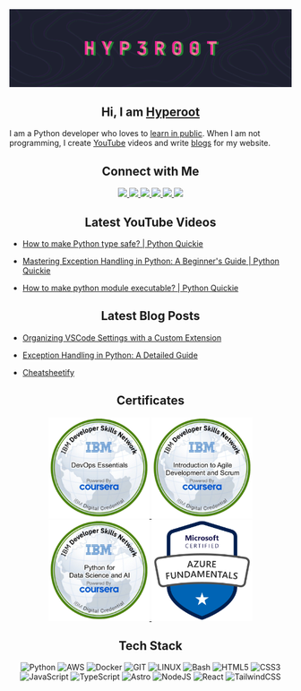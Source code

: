 
<!-- Banner -->
<img src="./assets/animated_banner.gif" style="width: 100vw"/>

<div align="center">

## Hi, I am <a href="https://hyperoot.dev/" target="_blank">Hyperoot</a>
</div>

I am a Python developer who loves to [learn in public](https://mindmaze.hyperoot.dev/). When I am not programming, I create [YouTube](https://www.youtube.com/@hyp3r00t) videos and write [blogs](https://hyperoot.dev/) for my website.

<div align="center">

## Connect with Me

<a href="https://github.com/HYP3R00T" target="_blank">
<img src="https://img.shields.io/badge/github-24273a?style=for-the-badge&logo=github&logoColor=white" style="height: 32px"/>
</a>
<a href="https://www.linkedin.com/in/rajesh-kumar-das/" target="_blank">
<img src="https://img.shields.io/badge/LinkedIn-24273a?style=for-the-badge&logo=linkedin&logoColor=white" style="height: 32px"/>
</a>
<a href="https://mastodon.social/@hyp3r00t" target="_blank">
<img src="https://img.shields.io/badge/mastodon-24273a?style=for-the-badge&logo=mastodon&logoColor=white" style="height: 32px"/>
</a>
<a href="https://www.youtube.com/@hyp3r00t" target="_blank">
<img src="https://img.shields.io/badge/youtube-24273a?style=for-the-badge&logo=youtube&logoColor=white" style="height: 32px"/>
</a>
<a href="https://discord.gg/tWZRBhaPhd" target="_blank">
<img src="https://img.shields.io/badge/discord-24273a?style=for-the-badge&logo=discord&logoColor=white" style="height: 32px"/>
</a>
<a href="https://hashnode.com/@hyperoot" target="_blank">
<img src="https://img.shields.io/badge/hashnode-24273a?style=for-the-badge&logo=hashnode&logoColor=white" style="height: 32px"/>
</a>
</div>

<div align="center">

## Latest YouTube Videos
</div>

- <a href="https://www.youtube.com/watch?v=0GykkEEOxkA" target="_blank">How to make Python type safe? | Python Quickie
</a>

- <a href="https://www.youtube.com/watch?v=zYW3f9kMwbA" target="_blank">Mastering Exception Handling in Python: A Beginner&#39;s Guide | Python Quickie
</a>

- <a href="https://www.youtube.com/watch?v=sXtd6Ec_osw" target="_blank">How to make python module executable? | Python Quickie
</a>


<div align="center">

## Latest Blog Posts
</div>

- <a href="https://hyperoot.dev/posts/organizing-vscode-settings/" target="_blank">Organizing VSCode Settings with a Custom Extension
</a>

- <a href="https://hyperoot.dev/posts/exception-handling-in-python-a-detailed-guide/" target="_blank">Exception Handling in Python: A Detailed Guide
</a>

- <a href="https://hyperoot.dev/posts/cheatsheetify/" target="_blank">Cheatsheetify
</a>


<div align="center">

## Certificates

<a href="https://www.credly.com/badges/868906dd-a866-41de-8cac-05f7245eb885/public_url" target="_blank">
<img src="./assets/devops-essentials.2-removebg-preview.png" style="height: 180px"/>
</a>
<a href="https://www.credly.com/badges/3bc12e55-8398-4d79-ab64-b569e7eb0858/public_url" target="_blank">
<img src="./assets/introduction-to-agile-development-and-scrum-removebg-preview.png" style="height: 180px"/>
</a>
<a href="https://www.credly.com/badges/678e8685-1559-4a48-a69a-4c3febb53fbd/public_url" target="_blank">
<img src="./assets/python-for-data-science-and-ai-removebg-preview.png" style="height: 180px"/>
</a>
<a href="https://www.credly.com/badges/be903c6e-bc08-4117-bb7e-942e5364e32b/public_url">
<img src="./assets/microsoft-certified-azure-fundamentals.png" style="height: 180px"/>
</a>
</div>

<div align="center">

## Tech Stack


![Python](https://img.shields.io/badge/python-3776AB.svg?style=for-the-badge&logo=css3&logoColor=white) 
![AWS](https://img.shields.io/badge/AWS-FF9900.svg?style=for-the-badge&logo=amazonwebservices&logoColor=white) 
![Docker](https://img.shields.io/badge/docker-0db7ed.svg?style=for-the-badge&logo=docker&logoColor=white) 
![GIT](https://img.shields.io/badge/Git-fc6d26?style=for-the-badge&logo=git&logoColor=white) 
![LINUX](https://img.shields.io/badge/Linux-FCC624?style=for-the-badge&logo=linux&logoColor=black) 
![Bash](https://img.shields.io/badge/Bash-4EAA25?style=for-the-badge&logo=gnubash&logoColor=black) 
![HTML5](https://img.shields.io/badge/html5-E34F26.svg?style=for-the-badge&logo=html5&logoColor=white) 
![CSS3](https://img.shields.io/badge/css3-1572B6.svg?style=for-the-badge&logo=css3&logoColor=white) 
![JavaScript](https://img.shields.io/badge/javascript-323330.svg?style=for-the-badge&logo=javascript&logoColor=F7DF1E) 
![TypeScript](https://img.shields.io/badge/typescript-007ACC.svg?style=for-the-badge&logo=typescript&logoColor=white) 
![Astro](https://img.shields.io/badge/astro-BC52EE.svg?style=for-the-badge&logo=astro&logoColor=white) 
![NodeJS](https://img.shields.io/badge/node.js-6DA55F?style=for-the-badge&logo=node.js&logoColor=white) 
![React](https://img.shields.io/badge/react-20232a.svg?style=for-the-badge&logo=react&logoColor=61DAFB) 
![TailwindCSS](https://img.shields.io/badge/tailwindcss-38B2AC.svg?style=for-the-badge&logo=tailwind-css&logoColor=white) 